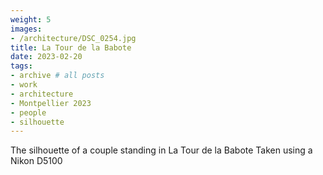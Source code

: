 ```yaml
---
weight: 5
images:
- /architecture/DSC_0254.jpg
title: La Tour de la Babote
date: 2023-02-20
tags:
- archive # all posts
- work
- architecture
- Montpellier 2023
- people
- silhouette
---
```


The silhouette of a couple standing in La Tour de la Babote Taken using a Nikon D5100

